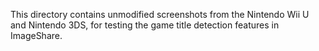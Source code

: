 This directory contains unmodified screenshots from the Nintendo Wii U and Nintendo 3DS, for testing the game title detection features in ImageShare.